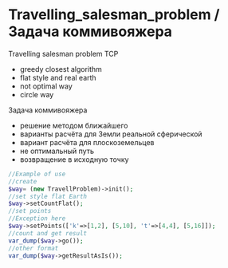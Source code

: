 # Travelling_salesman_problem / Задача коммивояжера
Travelling salesman problem TCP 
- greedy closest algorithm
- flat style and real earth
- not optimal way
- circle way

Задача коммивояжера
- решение методом ближайшего
- варианты расчёта для Земли реальной сферической
- вариант расчёта для плоскоземельцев
- не оптимальный путь
- возвращение в исходную точку 

```php
//Example of use 
//create
$way= (new TravellProblem)->init();
//set style flat Earth
$way->setCountFlat();
//set points
//Exception here 
$way->setPoints(['k'=>[1,2], [5,10], 't'=>[4,4], [5,16]]);
//count and get result
var_dump($way->go());
//other format
var_dump($way->getResultAsIs());
```
